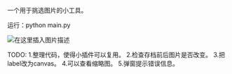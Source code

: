 一个用于挑选图片的小工具。

运行：python main.py

![在这里插入图片描述](https://github.com/jiangfeizi/choose_image/blob/master/pics/%E7%A4%BA%E4%BE%8B%E5%9B%BE%E7%89%87.png)



TODO:
1.整理代码，使得小插件可以复用。
2.检查存档前后图片是否改变。
3.把label改为canvas。
4.可以查看缩略图。
5.弹窗提示错误信息。